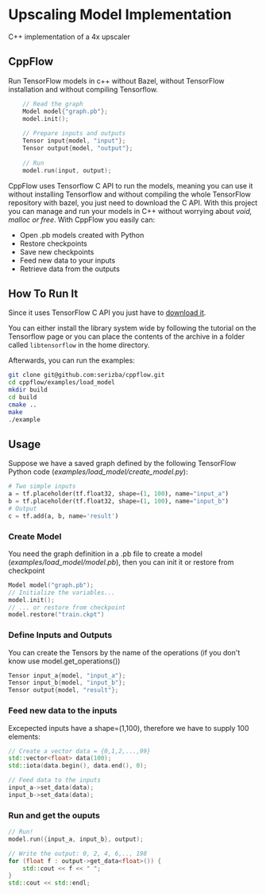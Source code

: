 # Upscaling Model Implementation

C++ implementation of a 4x upscaler

## CppFlow
Run TensorFlow models in c++ without Bazel, without TensorFlow installation and without compiling Tensorflow.

```c++
    // Read the graph
    Model model{"graph.pb"};
    model.init();
    
    // Prepare inputs and outputs
    Tensor input{model, "input"};
    Tensor output{model, "output"};
    
    // Run
    model.run(input, output);
```

CppFlow uses Tensorflow C API to run the models, meaning you can use it without installing Tensorflow and without compiling the whole TensorFlow repository with bazel, you just need to download the C API. With this project you can manage and run your models in C++ without worrying about _void, malloc or free_. With CppFlow you easily can:

  - Open .pb models created with Python
  - Restore checkpoints
  - Save new checkpoints
  - Feed new data to your inputs
  - Retrieve data from the outputs
  


## How To Run It

Since it uses TensorFlow C API you just have to [download it](https://www.tensorflow.org/install/lang_c).  

You can either install the library system wide by following the tutorial on the Tensorflow page or you can place the contents of the archive
in a folder called `libtensorflow` in the home directory.

Afterwards, you can run the examples:

```sh
git clone git@github.com:serizba/cppflow.git
cd cppflow/examples/load_model
mkdir build
cd build
cmake ..
make
./example
```

## Usage
Suppose we have a saved graph defined by the following TensorFlow Python code (*examples/load_model/create_model.py*):
```Python
# Two simple inputs
a = tf.placeholder(tf.float32, shape=(1, 100), name="input_a")
b = tf.placeholder(tf.float32, shape=(1, 100), name="input_b")
# Output
c = tf.add(a, b, name='result')
```
### Create Model
You need the graph definition in a .pb file to create a model (*examples/load_model/model.pb*), then you can init it or restore from checkpoint
```c++
Model model("graph.pb");
// Initialize the variables...
model.init();
// ... or restore from checkpoint
model.restore("train.ckpt")
```
### Define Inputs and Outputs
You can create the Tensors by the name of the operations (if you don't know use model.get_operations())
```c++
Tensor input_a{model, "input_a"};
Tensor input_b{model, "input_b"};
Tensor output{model, "result"};
```
### Feed new data to the inputs
Excepected inputs have a shape=(1,100), therefore we have to supply 100 elements:
```c++
// Create a vector data = {0,1,2,...,99}
std::vector<float> data(100);
std::iota(data.begin(), data.end(), 0);

// Feed data to the inputs
input_a->set_data(data);
input_b->set_data(data);
```
### Run and get the ouputs
```c++
// Run!
model.run({input_a, input_b}, output);

// Write the output: 0, 2, 4, 6,.., 198
for (float f : output->get_data<float>()) {
    std::cout << f << " ";
}
std::cout << std::endl;
```
